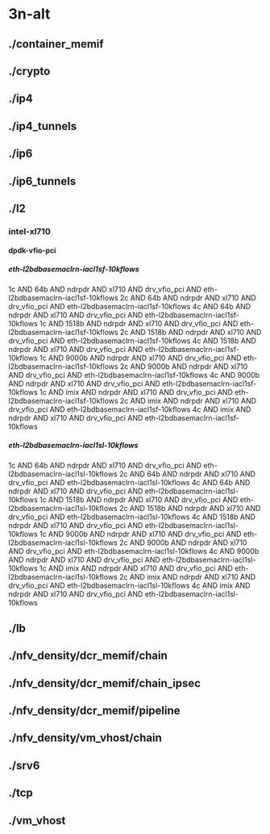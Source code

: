 # 3n-alt
## ./container_memif
## ./crypto
## ./ip4
## ./ip4_tunnels
## ./ip6
## ./ip6_tunnels
## ./l2
### intel-xl710
#### dpdk-vfio-pci
##### eth-l2bdbasemaclrn-iacl1sf-10kflows
1c AND 64b AND ndrpdr AND xl710 AND drv_vfio_pci AND eth-l2bdbasemaclrn-iacl1sf-10kflows
2c AND 64b AND ndrpdr AND xl710 AND drv_vfio_pci AND eth-l2bdbasemaclrn-iacl1sf-10kflows
4c AND 64b AND ndrpdr AND xl710 AND drv_vfio_pci AND eth-l2bdbasemaclrn-iacl1sf-10kflows
1c AND 1518b AND ndrpdr AND xl710 AND drv_vfio_pci AND eth-l2bdbasemaclrn-iacl1sf-10kflows
2c AND 1518b AND ndrpdr AND xl710 AND drv_vfio_pci AND eth-l2bdbasemaclrn-iacl1sf-10kflows
4c AND 1518b AND ndrpdr AND xl710 AND drv_vfio_pci AND eth-l2bdbasemaclrn-iacl1sf-10kflows
1c AND 9000b AND ndrpdr AND xl710 AND drv_vfio_pci AND eth-l2bdbasemaclrn-iacl1sf-10kflows
2c AND 9000b AND ndrpdr AND xl710 AND drv_vfio_pci AND eth-l2bdbasemaclrn-iacl1sf-10kflows
4c AND 9000b AND ndrpdr AND xl710 AND drv_vfio_pci AND eth-l2bdbasemaclrn-iacl1sf-10kflows
1c AND imix AND ndrpdr AND xl710 AND drv_vfio_pci AND eth-l2bdbasemaclrn-iacl1sf-10kflows
2c AND imix AND ndrpdr AND xl710 AND drv_vfio_pci AND eth-l2bdbasemaclrn-iacl1sf-10kflows
4c AND imix AND ndrpdr AND xl710 AND drv_vfio_pci AND eth-l2bdbasemaclrn-iacl1sf-10kflows
##### eth-l2bdbasemaclrn-iacl1sl-10kflows
1c AND 64b AND ndrpdr AND xl710 AND drv_vfio_pci AND eth-l2bdbasemaclrn-iacl1sl-10kflows
2c AND 64b AND ndrpdr AND xl710 AND drv_vfio_pci AND eth-l2bdbasemaclrn-iacl1sl-10kflows
4c AND 64b AND ndrpdr AND xl710 AND drv_vfio_pci AND eth-l2bdbasemaclrn-iacl1sl-10kflows
1c AND 1518b AND ndrpdr AND xl710 AND drv_vfio_pci AND eth-l2bdbasemaclrn-iacl1sl-10kflows
2c AND 1518b AND ndrpdr AND xl710 AND drv_vfio_pci AND eth-l2bdbasemaclrn-iacl1sl-10kflows
4c AND 1518b AND ndrpdr AND xl710 AND drv_vfio_pci AND eth-l2bdbasemaclrn-iacl1sl-10kflows
1c AND 9000b AND ndrpdr AND xl710 AND drv_vfio_pci AND eth-l2bdbasemaclrn-iacl1sl-10kflows
2c AND 9000b AND ndrpdr AND xl710 AND drv_vfio_pci AND eth-l2bdbasemaclrn-iacl1sl-10kflows
4c AND 9000b AND ndrpdr AND xl710 AND drv_vfio_pci AND eth-l2bdbasemaclrn-iacl1sl-10kflows
1c AND imix AND ndrpdr AND xl710 AND drv_vfio_pci AND eth-l2bdbasemaclrn-iacl1sl-10kflows
2c AND imix AND ndrpdr AND xl710 AND drv_vfio_pci AND eth-l2bdbasemaclrn-iacl1sl-10kflows
4c AND imix AND ndrpdr AND xl710 AND drv_vfio_pci AND eth-l2bdbasemaclrn-iacl1sl-10kflows
## ./lb
## ./nfv_density/dcr_memif/chain
## ./nfv_density/dcr_memif/chain_ipsec
## ./nfv_density/dcr_memif/pipeline
## ./nfv_density/vm_vhost/chain
## ./srv6
## ./tcp
## ./vm_vhost
